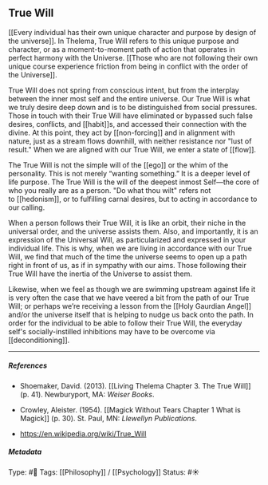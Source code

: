 ## True Will # 

[[Every individual has their own unique character and purpose by design of the universe]]. In Thelema, True Will refers to this unique purpose and character, or as a moment-to-moment path of action that operates in perfect harmony with the Universe. [[Those who are not following their own unique course experience friction from being in conflict with the order of the Universe]]. 

True Will does not spring from conscious intent, but from the interplay between the inner most self and the entire universe. Our True Will is what we truly desire deep down and is to be distinguished from social pressures. Those in touch with their True Will have eliminated or bypassed such false desires, conflicts, and [[habit]]s, and accessed their connection with the divine. At this point, they act by [[non-forcing]] and in alignment with nature, just as a stream flows downhill, with neither resistance nor "lust of result." When we are aligned with our True Will, we enter a state of [[flow]].

The True Will is not the simple will of the [[ego]] or the whim of the personality. This is not merely “wanting something.” It is a deeper level of life purpose. The True Will is the will of the deepest inmost Self—the core of who you really are as a person. "Do what thou wilt" refers not to [[hedonism]], or to fulfilling carnal desires, but to acting in accordance to our calling.

When a person follows their True Will, it is like an orbit, their niche in the universal order, and the universe assists them. Also, and importantly, it is an expression of the Universal Will, as particularized and expressed in your individual life. This is why, when we are living in accordance with our True Will, we find that much of the time the universe seems to open up a path right in front of us, as if in sympathy with our aims. Those following their True Will have the inertia of the Universe to assist them.

Likewise, when we feel as though we are swimming upstream against life it is very often the case that we have veered a bit from the path of our True Will; or perhaps we’re receiving a lesson from the [[Holy Gaurdian Angel]] and/or the universe itself that is helping to nudge us back onto the path. In order for the individual to be able to follow their True Will, the everyday self's socially-instilled inhibitions may have to be overcome via [[deconditioning]].

___

##### References

- Shoemaker, David. (2013). [[Living Thelema Chapter 3. The True Will]] (p. 41). Newburyport, MA: _Weiser Books_. 

- Crowley, Aleister. (1954). [[Magick Without Tears Chapter 1 What is Magick]] (p. 30). St. Paul, MN: _Llewellyn Publications_.

- https://en.wikipedia.org/wiki/True_Will

##### Metadata

Type: #🔴 
Tags: [[Philosophy]] / [[Psychology]]
Status: #☀️ 